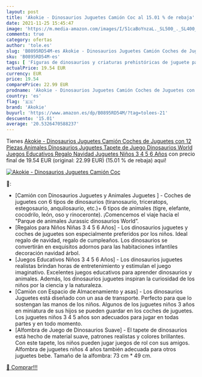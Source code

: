 ```yaml
---
layout: post
title: 'Akokie - Dinosaurios Juguetes Camión Coc al 15.01 % de rebaja'
date: 2021-11-25 15:45:47
image: 'https://m.media-amazon.com/images/I/51caBoYnzaL._SL500_._SL400_.jpg'
comments: true
category: ofertas
author: 'tole.es'
slug: 'B0895RD54M-es Akokie - Dinosaurios Juguetes Camión Coches de Juguetes...'
sku: 'B0895RD54M-es'
tags: [ 'Figuras de dinosaurios y criaturas prehistóricas de juguete para niños','Juguetes','Juguetes y juegos','Muñecos y figuras','akokie','navidad', ]
actualPrice: 19.54 EUR
currency: EUR
price: 19.54
comparePrice: 22.99 EUR
prodname: 'Akokie - Dinosaurios Juguetes Camión Coches de Juguetes con 12 Piezas Animales Dinosaurios Juguetes Tapete de Juego Dinosaurios World Juegos Educativos Regalo Navidad Juguetes Niños 3 4 5 6 Años'
country: 'es'
flag: '🇪🇸'
brand: 'Akokie'
buyurl: 'https://www.amazon.es/dp/B0895RD54M/?tag=tolees-21'
descuento: '15.01'
average: '20.5326470588237'
---
```


Tienes [Akokie - Dinosaurios Juguetes Camión Coches de Juguetes con 12 Piezas Animales Dinosaurios Juguetes Tapete de Juego Dinosaurios World Juegos Educativos Regalo Navidad Juguetes Niños 3 4 5 6 Años](https://www.amazon.es/dp/B0895RD54M/?tag=tolees-21) con precio final de  19.54 EUR (original: 22.99 EUR) (15.01 %  de rebaja) aqui!

[![Akokie - Dinosaurios Juguetes Camión Coc](https://m.media-amazon.com/images/I/51caBoYnzaL._SL500_._SL400_.jpg)](https://www.amazon.es/dp/B0895RD54M/?tag=tolees-21)

🔎:

- [Camión con Dinosaurios Juguetes y Animales Juguetes ] - Coches de juguetes con 6 tipos de dinosaurios (tiranosaurio, triceratops, estegosaurio, anquilosaurio, etc.)+ 6 tipos de animales (tigre, elefante, cocodrilo, león, oso y rinoceronte). ¡Comencemos el viaje hacia el "Parque de animales Jurassic dinosaurios World”.
- [Regalos para Niños Niñas 3 4 5 6 Años] - Los dinosaurios juguetes y coches de juguetes son especialmente preferidos por los niños. Ideal regalo de navidad, regalo de cumpleaños. Los dinosaurios se convertirán en exquisitos adornos para las habitaciones infantiles decoración navidad árbol.
- [Juegos Educativos Niños 3 4 5 6 Años] - Los dinosaurios juguetes realistas brindan horas de entretenimiento y estimulan el juego imaginativo. Excelentes juegos educativos para aprender dinosaurios y animales. Además, los dinosaurios juguetes inspiran la curiosidad de los niños por la ciencia y la naturaleza.
- [Camión con Espacio de Almacenamiento y asas] - Los dinosaurios Juguetes está diseñado con un asa de transporte. Perfecto para que lo sostengan las manos de los niños. Algunos de los juguetes niños 3 años en miniatura de sus hijos se pueden guardar en los coches de juguetes. Los juguetes niños 3 4 5 años son adecuados para jugar en todas partes y en todo momento.
- [Alfombra de Juego de Dinosaurios Suave] - El tapete de dinosaurios está hecho de material suave, patrones realistas y colores brillantes. Con este tapete, los niños pueden jugar juegos de rol con sus amigos. Alfombra de juguetes niños 4 años también adecuada para otros juguetes bebe. Tamaño de la alfombra: 73 cm * 49 cm.

[🛒 Comprar!!!](https://www.amazon.es/dp/B0895RD54M/?tag=tolees-21)
